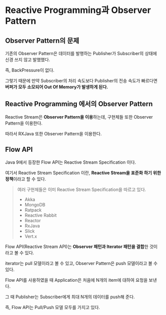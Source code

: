 # Reactive Programming과 Observer Pattern

## Observer Pattern의 문제

기존의 Observer Pattern은 데이터를 발행하는 Publisher가 Subscriber의 상태에 신경 쓰지 않고 발했했다.

즉, BackPressure이 없다.

그렇기 때문에 만약 Subscriber의 처리 속도보다 Publisher의 전송 속도가 빠르다면 **버퍼가 모두 소모되어 Out Of Memory가 발생하게 된다.**



## Reactive Programming 에서의 Observer Pattern

Reactive Stream은 **Observer Pattern을 이용**하는데, 구현체들 또한 Observer Pattern을 이용한다.

따라서 RXJava 또한 Observer Pattern을 이용한다.



## Flow API

Java 9에서 등장한 Flow API는 Reactive Stream Specification 이다.

여기서 Reactive Stream Specification 이란, **Reactive Stream을 표준화 하기 위한 정책**이라고 할 수 있다.

> 여러 구현체들은 이미 Reactive Stream Specification을 따르고 있다.
>
> - Akka
> - MongoDB
> - Ratpack
> - Reactive Rabbit
> - Reactor
> - RxJava
> - Slick
> - Vert.x

Flow API(Reactive Stream API)는 **Observer 패턴과 Iterator 패턴을 결합**한 것이라고 볼 수 있다.

iterator는 pull 모델이라고 볼 수 있고, Observer Pattern은 push 모델이라고 볼 수 있다.

   

Flow API를 사용하였을 때 Application은 처음에 N개의 item에 대하여 요청을 보낸다.

그 때 Publisher는 Subscriber에게 최대 N개의 데이터를 push해 준다.

즉, Flow API는 Pull/Push 모델 모두를 가지고 있다.
